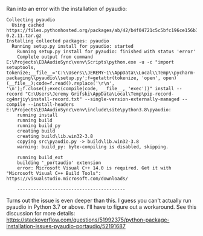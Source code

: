 Ran into an error with the installation of pyaudio:

```
Collecting pyaudio
  Using cached https://files.pythonhosted.org/packages/ab/42/b4f04721c5c5bfc196ce156b3c768998ef8c0ae3654ed29ea5020c749a6b/PyAudio-0.2.11.tar.gz
Installing collected packages: pyaudio
  Running setup.py install for pyaudio: started
    Running setup.py install for pyaudio: finished with status 'error'
    Complete output from command E:\Projects\EDAAudioSync\venv\Scripts\python.exe -u -c "import setuptools, tokenize;__file__='C:\\Users\\JEREMY~1\\AppData\\Local\\Temp\\pycharm-packaging\\pyaudio\\setup.py';f=getattr(tokenize, 'open', open)(__file__);code=f.read().replace('\r\n', '\n');f.close();exec(compile(code, __file__, 'exec'))" install --record "C:\Users\Jeremy Grifski\AppData\Local\Temp\pip-record-cg4mrjiy\install-record.txt" --single-version-externally-managed --compile --install-headers E:\Projects\EDAAudioSync\venv\include\site\python3.8\pyaudio:
    running install
    running build
    running build_py
    creating build
    creating build\lib.win32-3.8
    copying src\pyaudio.py -> build\lib.win32-3.8
    warning: build_py: byte-compiling is disabled, skipping.

    running build_ext
    building '_portaudio' extension
    error: Microsoft Visual C++ 14.0 is required. Get it with "Microsoft Visual C++ Build Tools": https://visualstudio.microsoft.com/downloads/

    ----------------------------------------
```

Turns out the issue is even deeper than this. I guess you can't actually
run pyaudio in Python 3.7 or above. I'll have to figure out a workaround.
See this discussion for more details: https://stackoverflow.com/questions/51992375/python-package-installation-issues-pyaudio-portaudio/52191687